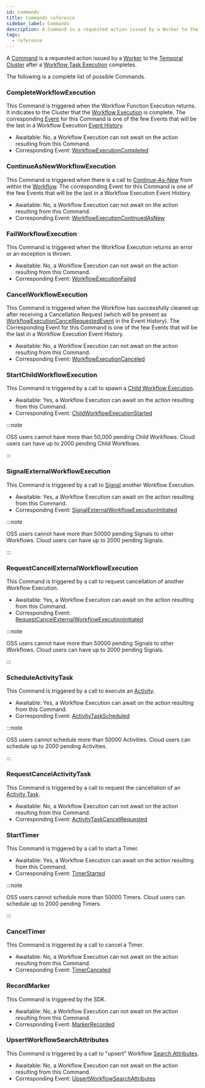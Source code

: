 ```yaml
---
id: commands
title: Commands reference
sidebar_label: Commands
description: A Command is a requested action issued by a Worker to the Temporal Cluster after a Workflow Task Execution completes.
tags:
  - reference
---
```


A [Command](/concepts/what-is-a-command) is a requested action issued by a [Worker](/concepts/what-is-a-worker) to the [Temporal Cluster](/concepts/what-is-a-temporal-cluster) after a [Workflow Task Execution](/concepts/what-is-a-workflow-task-execution) completes.

The following is a complete list of possible Commands.

### CompleteWorkflowExecution

This Command is triggered when the Workflow Function Execution returns.
It indicates to the Cluster that the [Workflow Execution](/concepts/what-is-a-workflow-execution) is complete.
The corresponding [Event](/concepts/what-is-an-event) for this Command is one of the few Events that will be the last in a Workflow Execution [Event History](/concepts/what-is-an-event-history).

- Awaitable: No, a Workflow Execution can not await on the action resulting from this Command.
- Corresponding Event: [WorkflowExecutionCompleted](/references/events/#workflowexecutioncompleted)

### ContinueAsNewWorkflowExecution

This Command is triggered when there is a call to [Continue-As-New](/concepts/what-is-continue-as-new) from within the [Workflow](/concepts/what-is-a-workflow).
The corresponding Event for this Command is one of the few Events that will be the last in a Workflow Execution Event History.

- Awaitable: No, a Workflow Execution can not await on the action resulting from this Command.
- Corresponding Event: [WorkflowExecutionContinuedAsNew](/references/events/#workflowexecutioncontinuedasnew)

### FailWorkflowExecution

This Command is triggered when the Workflow Execution returns an error or an exception is thrown.

- Awaitable: No, a Workflow Execution can not await on the action resulting from this Command.
- Corresponding Event: [WorkflowExecutionFailed](/references/events/#workflowexecutionfailed)

### CancelWorkflowExecution

This Command is triggered when the Workflow has successfully cleaned up after receiving a Cancellation Request (which will be present as [WorkflowExecutionCancelRequestedEvent](/references/events/#workflowexecutioncancelrequested) in the Event History).
The Corresponding Event for this Command is one of the few Events that will be the last in a Workflow Execution Event History.

- Awaitable: No, a Workflow Execution can not await on the action resulting from this Command.
- Corresponding Event: [WorkflowExecutionCanceled](/references/events/#workflowexecutioncanceled)

### StartChildWorkflowExecution

This Command is triggered by a call to spawn a [Child Workflow Execution](/concepts/what-is-a-child-workflow-execution).

- Awaitable: Yes, a Workflow Execution can await on the action resulting from this Command.
- Corresponding Event: [ChildWorkflowExecutionStarted](/references/events/#childworkflowexecutionstarted)

:::note

OSS users cannot have more than 50,000 pending Child Workflows.
Cloud users can have up to 2000 pending Child Workflows.

:::

### SignalExternalWorkflowExecution

This Command is triggered by a call to [Signal](/concepts/what-is-a-signal) another Workflow Execution.

- Awaitable: Yes, a Workflow Execution can await on the action resulting from this Command.
- Corresponding Event: [SignalExternalWorkflowExecutionInitiated](/references/events/#signalexternalworkflowexecutioninitiated)

:::note

OSS users cannot have more than 50000 pending Signals to other Workflows.
Cloud users can have up to 2000 pending Signals.

:::

### RequestCancelExternalWorkflowExecution

This Command is triggered by a call to request cancellation of another Workflow Execution.

- Awaitable: Yes, a Workflow Execution can await on the action resulting from this Command.
- Corresponding Event: [RequestCancelExternalWorkflowExecutionInitiated](/references/events/#requestcancelexternalworkflowexecutioninitiated)

:::note

OSS users cannot have more than 50000 pending Signals to other Workflows.
Cloud users can have up to 2000 pending Signals.

:::

### ScheduleActivityTask

This Command is triggered by a call to execute an [Activity](/concepts/what-is-an-activity).

- Awaitable: Yes, a Workflow Execution can await on the action resulting from this Command.
- Corresponding Event: [ActivityTaskScheduled](/references/events/#activitytaskscheduled)

:::note

OSS users cannot schedule more than 50000 Activities.
Cloud users can schedule up to 2000 pending Activities.

:::

### RequestCancelActivityTask

This Command is triggered by a call to request the cancellation of an [Activity Task](/concepts/what-is-an-activity-task).

- Awaitable: No, a Workflow Execution can not await on the action resulting from this Command.
- Corresponding Event: [ActivityTaskCancelRequested](/references/events/#activitytaskcancelrequested)

### StartTimer

This Command is triggered by a call to start a Timer.

- Awaitable: Yes, a Workflow Execution can await on the action resulting from this Command.
- Corresponding Event: [TimerStarted](/references/events/#timerstarted)

:::note

OSS users cannot schedule more than 50000 Timers.
Cloud users can schedule up to 2000 pending Timers.

:::

### CancelTimer

This Command is triggered by a call to cancel a Timer.

- Awaitable: No, a Workflow Execution can not await on the action resulting from this Command.
- Corresponding Event: [TimerCanceled](/references/events/#timercanceled)

### RecordMarker

This Command is triggered by the SDK.

- Awaitable: No, a Workflow Execution can not await on the action resulting from this Command.
- Corresponding Event: [MarkerRecorded](/references/events/#markerrecorded)

### UpsertWorkflowSearchAttributes

This Command is triggered by a call to "upsert" Workflow [Search Attributes](/concepts/what-is-a-search-attribute).

- Awaitable: No, a Workflow Execution can not await on the action resulting from this Command.
- Corresponding Event: [UpsertWorkflowSearchAttributes](/references/events/#upsertworkflowsearchattributes)
